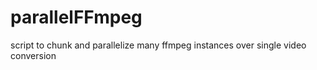 # parallelFFmpeg
script to chunk and parallelize many ffmpeg instances over single video conversion
